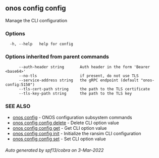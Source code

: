 ## onos config config

Manage the CLI configuration

### Options

```
  -h, --help   help for config
```

### Options inherited from parent commands

```
      --auth-header string       Auth header in the form 'Bearer <base64>'
      --no-tls                   if present, do not use TLS
      --service-address string   the gRPC endpoint (default "onos-config:5150")
      --tls-cert-path string     the path to the TLS certificate
      --tls-key-path string      the path to the TLS key
```

### SEE ALSO

* [onos config](onos_config.md)	 - ONOS configuration subsystem commands
* [onos config config delete](onos_config_config_delete.md)	 - Delete CLI option value
* [onos config config get](onos_config_config_get.md)	 - Get CLI option value
* [onos config config init](onos_config_config_init.md)	 - Initialize the ransim CLI configuration
* [onos config config set](onos_config_config_set.md)	 - Set CLI option value

###### Auto generated by spf13/cobra on 3-Mar-2022
